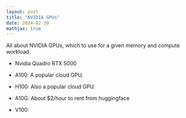 ```yaml
---
layout: post
title: "NVIDIA GPUs"
date: 2024-02-20
mathjax: true
---
```


All about NVIDIA GPUs, which to use for a given memory and compute workload.

- Nvidia Quadro RTX 5000

- A100: A popular cloud GPU. 

- H100: Also a popular cloud GPU.

- A10G: About $2/hour to rent from huggingface

- V100: 
